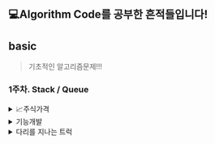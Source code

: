 <!--이모지 : https://steemit.com/steemkr-guide/@snow-airline/steemkr-quick-start-guide-->
<!--이모지 넣는 방법 윈도우키+마침표-->


## &#128187;Algorithm Code를 공부한 흔적들입니다!

## basic
> 기초적인 알고리즘문제!!!


### 1주차. Stack / Queue
<details>
<summary>&#128200;주식가격</summary>
 &nbsp; &nbsp; > 해결&#128515;

    def solution(prices):
    answer = [0] * len(prices)
    
    for i in range(len(prices)):
        for j in range(i+1, len(prices)):                          
            if prices[i] > prices[j]:  
                answer[i] += 1  
                break
            else:
                answer[i] += 1
    return answer
   </details>

<details>
> <summary>기능개발</summary>
    해결&#10060;
   </details>
<details>
> <summary>다리를 지나는 트럭</summary>
    해결&#10060;
   </details>
   
   
   
    
